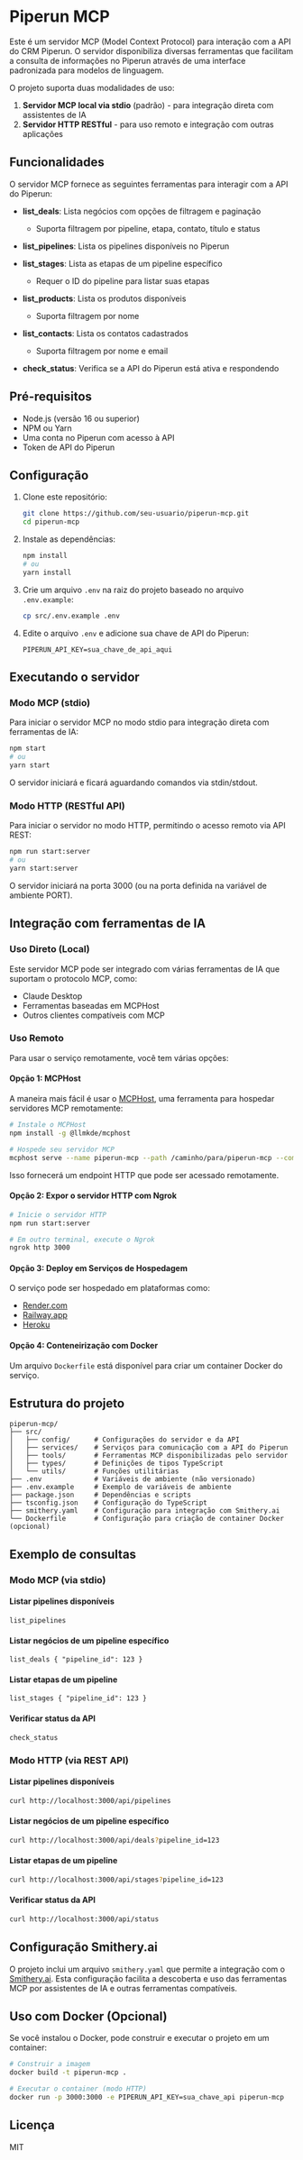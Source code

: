 # Piperun MCP

Este é um servidor MCP (Model Context Protocol) para interação com a API do CRM Piperun. O servidor disponibiliza diversas ferramentas que facilitam a consulta de informações no Piperun através de uma interface padronizada para modelos de linguagem.

O projeto suporta duas modalidades de uso:
1. **Servidor MCP local via stdio** (padrão) - para integração direta com assistentes de IA
2. **Servidor HTTP RESTful** - para uso remoto e integração com outras aplicações

## Funcionalidades

O servidor MCP fornece as seguintes ferramentas para interagir com a API do Piperun:

- **list_deals**: Lista negócios com opções de filtragem e paginação
  - Suporta filtragem por pipeline, etapa, contato, título e status
  
- **list_pipelines**: Lista os pipelines disponíveis no Piperun

- **list_stages**: Lista as etapas de um pipeline específico
  - Requer o ID do pipeline para listar suas etapas

- **list_products**: Lista os produtos disponíveis
  - Suporta filtragem por nome

- **list_contacts**: Lista os contatos cadastrados
  - Suporta filtragem por nome e email

- **check_status**: Verifica se a API do Piperun está ativa e respondendo

## Pré-requisitos

- Node.js (versão 16 ou superior)
- NPM ou Yarn
- Uma conta no Piperun com acesso à API
- Token de API do Piperun

## Configuração

1. Clone este repositório:
   ```bash
   git clone https://github.com/seu-usuario/piperun-mcp.git
   cd piperun-mcp
   ```

2. Instale as dependências:
   ```bash
   npm install
   # ou
   yarn install
   ```

3. Crie um arquivo `.env` na raiz do projeto baseado no arquivo `.env.example`:
   ```bash
   cp src/.env.example .env
   ```

4. Edite o arquivo `.env` e adicione sua chave de API do Piperun:
   ```
   PIPERUN_API_KEY=sua_chave_de_api_aqui
   ```

## Executando o servidor

### Modo MCP (stdio)

Para iniciar o servidor MCP no modo stdio para integração direta com ferramentas de IA:

```bash
npm start
# ou
yarn start
```

O servidor iniciará e ficará aguardando comandos via stdin/stdout.

### Modo HTTP (RESTful API)

Para iniciar o servidor no modo HTTP, permitindo o acesso remoto via API REST:

```bash
npm run start:server
# ou
yarn start:server
```

O servidor iniciará na porta 3000 (ou na porta definida na variável de ambiente PORT).

## Integração com ferramentas de IA

### Uso Direto (Local)

Este servidor MCP pode ser integrado com várias ferramentas de IA que suportam o protocolo MCP, como:

- Claude Desktop
- Ferramentas baseadas em MCPHost
- Outros clientes compatíveis com MCP

### Uso Remoto

Para usar o serviço remotamente, você tem várias opções:

#### Opção 1: MCPHost

A maneira mais fácil é usar o [MCPHost](https://github.com/llmkde/mcphost), uma ferramenta para hospedar servidores MCP remotamente:

```bash
# Instale o MCPHost
npm install -g @llmkde/mcphost

# Hospede seu servidor MCP
mcphost serve --name piperun-mcp --path /caminho/para/piperun-mcp --command "npm start"
```

Isso fornecerá um endpoint HTTP que pode ser acessado remotamente.

#### Opção 2: Expor o servidor HTTP com Ngrok

```bash
# Inicie o servidor HTTP
npm run start:server

# Em outro terminal, execute o Ngrok
ngrok http 3000
```

#### Opção 3: Deploy em Serviços de Hospedagem

O serviço pode ser hospedado em plataformas como:
- [Render.com](https://render.com)
- [Railway.app](https://railway.app)
- [Heroku](https://heroku.com)

#### Opção 4: Conteneirização com Docker

Um arquivo `Dockerfile` está disponível para criar um container Docker do serviço.

## Estrutura do projeto

```
piperun-mcp/
├── src/
│   ├── config/      # Configurações do servidor e da API
│   ├── services/    # Serviços para comunicação com a API do Piperun
│   ├── tools/       # Ferramentas MCP disponibilizadas pelo servidor
│   ├── types/       # Definições de tipos TypeScript
│   └── utils/       # Funções utilitárias
├── .env             # Variáveis de ambiente (não versionado)
├── .env.example     # Exemplo de variáveis de ambiente
├── package.json     # Dependências e scripts
├── tsconfig.json    # Configuração do TypeScript
├── smithery.yaml    # Configuração para integração com Smithery.ai
└── Dockerfile       # Configuração para criação de container Docker (opcional)
```

## Exemplo de consultas

### Modo MCP (via stdio)

#### Listar pipelines disponíveis

```
list_pipelines
```

#### Listar negócios de um pipeline específico

```
list_deals { "pipeline_id": 123 }
```

#### Listar etapas de um pipeline

```
list_stages { "pipeline_id": 123 }
```

#### Verificar status da API

```
check_status
```

### Modo HTTP (via REST API)

#### Listar pipelines disponíveis

```bash
curl http://localhost:3000/api/pipelines
```

#### Listar negócios de um pipeline específico

```bash
curl http://localhost:3000/api/deals?pipeline_id=123
```

#### Listar etapas de um pipeline

```bash
curl http://localhost:3000/api/stages?pipeline_id=123
```

#### Verificar status da API

```bash
curl http://localhost:3000/api/status
```

## Configuração Smithery.ai

O projeto inclui um arquivo `smithery.yaml` que permite a integração com o [Smithery.ai](https://smithery.ai). Esta configuração facilita a descoberta e uso das ferramentas MCP por assistentes de IA e outras ferramentas compatíveis.

## Uso com Docker (Opcional)

Se você instalou o Docker, pode construir e executar o projeto em um container:

```bash
# Construir a imagem
docker build -t piperun-mcp .

# Executar o container (modo HTTP)
docker run -p 3000:3000 -e PIPERUN_API_KEY=sua_chave_api piperun-mcp
```

## Licença

MIT

